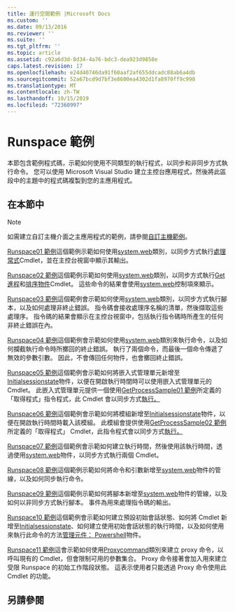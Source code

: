 ```yaml
---
title: 運行空間範例 |Microsoft Docs
ms.custom: ''
ms.date: 09/13/2016
ms.reviewer: ''
ms.suite: ''
ms.tgt_pltfrm: ''
ms.topic: article
ms.assetid: c92a6d3d-8d34-4a76-bdc3-dea923d9858e
caps.latest.revision: 17
ms.openlocfilehash: e24d40746da91f60aaf2af655ddcadc88ab6a4db
ms.sourcegitcommit: 52a67bcd9d7bf3e8600ea4302d1fa8970ff9c998
ms.translationtype: MT
ms.contentlocale: zh-TW
ms.lasthandoff: 10/15/2019
ms.locfileid: "72360997"
---
```

# <a name="runspace-samples"></a>Runspace 範例

本節包含範例程式碼，示範如何使用不同類型的執行程式，以同步和非同步方式執行命令。 您可以使用 Microsoft Visual Studio 建立主控台應用程式，然後將此區段中的主題中的程式碼複製到您的主應用程式。

## <a name="in-this-section"></a>在本節中

> [!NOTE]
> 如需建立自訂主機介面之主應用程式的範例，請參閱[自訂主機範例](./custom-host-samples.md)。

 [Runspace01 範例](./runspace01-sample.md)這個範例示範如何使用[system.web](/dotnet/api/system.management.automation.powershell)類別，以同步方式執行[處理常式](/powershell/module/Microsoft.PowerShell.Management/Get-Process)Cmdlet，並在主控台視窗中顯示其輸出。

 [Runspace02 範例](./runspace02-sample.md)這個範例示範如何使用[system.web](/dotnet/api/system.management.automation.powershell)類別，以同步方式執行[Get 進程](/powershell/module/Microsoft.PowerShell.Management/Get-Process)和[排序物件](/powershell/module/Microsoft.PowerShell.Utility/Sort-Object)Cmdlet。 這些命令的結果會使用[system.web](/dotnet/api/System.Windows.Forms.DataGridView)控制項來顯示。

 [Runspace03 範例](./runspace03-sample.md)這個範例會示範如何使用[system.web](/dotnet/api/system.management.automation.powershell)類別，以同步方式執行腳本，以及如何處理非終止錯誤。 指令碼會接收處理序名稱的清單，然後擷取這些處理序。 指令碼的結果會顯示在主控台視窗中，包括執行指令碼時所產生的任何非終止錯誤在內。

 [Runspace04 範例](./runspace04-sample.md)這個範例會示範如何使用[system.web](/dotnet/api/system.management.automation.powershell)類別來執行命令，以及如何攔截執行命令時所擲回的終止錯誤。 執行了兩個命令，而最後一個命令傳遞了無效的參數引數。 因此，不會傳回任何物件，也會擲回終止錯誤。

 [Runspace05 範例](./runspace05-sample.md)這個範例會示範如何將嵌入式管理單元新增至[Initialsessionstate](/dotnet/api/System.Management.Automation.Runspaces.InitialSessionState)物件，以便在開啟執行時間時可以使用嵌入式管理單元的 Cmdlet。 此嵌入式管理單元提供一個使用[GetProcessSample01 範例](../cmdlet/getprocesssample01-sample.md)所定義的「取得程式」指令程式，此 Cmdlet 會以同步方式[執行。](/dotnet/api/system.management.automation.powershell)

 [Runspace06 範例](./runspace06-sample.md)這個範例會示範如何將模組新增至[Initialsessionstate](/dotnet/api/System.Management.Automation.Runspaces.InitialSessionState)物件，以便在開啟執行時間時載入該模組。 此模組會提供使用[GetProcessSample02 範例](../cmdlet/getprocesssample02-sample.md)所定義的「取得程式」 Cmdlet，此指令程式會以同步方式[執行。](/dotnet/api/system.management.automation.powershell)

 [Runspace07 範例](./runspace07-sample.md)這個範例會示範如何建立執行時間，然後使用該執行時間，透過使用[system.web](/dotnet/api/system.management.automation.powershell)物件，以同步方式執行兩個 Cmdlet。

 [Runspace08 範例](./runspace08-sample.md)這個範例示範如何將命令和引數新增至[system.web](/dotnet/api/system.management.automation.powershell)物件的管線，以及如何同步執行命令。

 [Runspace09 範例](./runspace09-sample.md)這個範例示範如何將腳本新增至[system.web](/dotnet/api/system.management.automation.powershell)物件的管線，以及如何以非同步方式執行腳本。 事件為用來處理指令碼的輸出。

 [Runspace10 範例](./runspace10-sample.md)這個範例會示範如何建立預設初始會話狀態、如何將 Cmdlet 新增至[Initialsessionstate](/dotnet/api/System.Management.Automation.Runspaces.InitialSessionState)、如何建立使用初始會話狀態的執行時間，以及如何使用來執行此命令的方法[管理元件： Powershell](/dotnet/api/system.management.automation.powershell)物件。

 [Runspace11 範例](./runspace11-sample.md)這會示範如何使用[Proxycommand](/dotnet/api/System.Management.Automation.ProxyCommand)類別來建立 proxy 命令，以呼叫現有的 Cmdlet，但會限制可用的參數集合。 Proxy 命令接著會加入用來建立受限 Runspace 的初始工作階段狀態。 這表示使用者只能透過 Proxy 命令使用此 Cmdlet 的功能。

## <a name="see-also"></a>另請參閱
